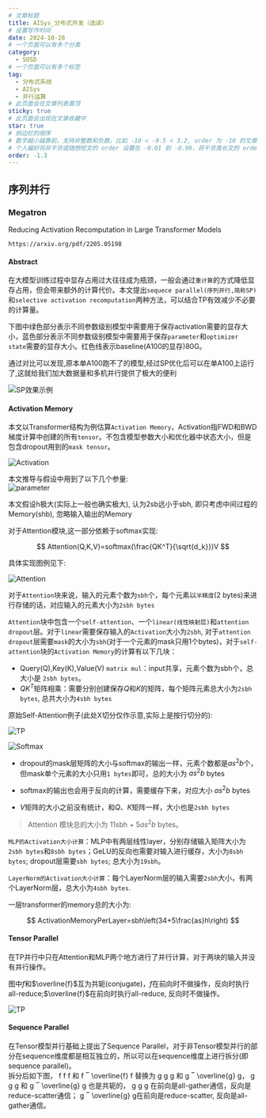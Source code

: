 ```yaml
---
# 文章标题
title: AISys_分布式开发（选读）
# 设置写作时间
date: 2024-10-28
# 一个页面可以有多个分类
category:
  - SOSD
# 一个页面可以有多个标签
tag:
  - 分布式系统
  - AISys
  - 并行运算
# 此页面会在文章列表置顶
sticky: true
# 此页面会出现在文章收藏中
star: true
# 侧边栏的顺序
# 数字越小越靠前，支持非整数和负数，比如 -10 < -9.5 < 3.2, order 为 -10 的文章会最靠上。
# 个人偏好将非干货或随想短文的 order 设置在 -0.01 到 -0.99，将干货类长文的 order 设置在 -1 到负无穷。每次新增文章都会在上一篇的基础上递减 order 值。
order: -1.3
---
```

## 序列并行

### Megatron

Reducing Activation Recomputation in Large Transformer Models

`https://arxiv.org/pdf/2205.05198`

#### Abstract

在大模型训练过程中显存占用过大往往成为瓶颈，一般会通过`重计算`的方式降低显存占用，但会带来额外的计算代价。本文提出`sequece parallel(序列并行,简称SP)`和`selective activation recomputation`两种方法，可以结合TP有效减少不必要的计算量。  

下图中绿色部分表示不同参数级别模型中需要用于保存activation需要的显存大小，蓝色部分表示不同参数级别模型中需要用于保存`parameter`和`optimizer state`需要的显存大小。红色线表示baseline(A100的显存)80G。  

通过对比可以发现,原本单A100跑不了的模型,经过SP优化后可以在单A100上运行了,这就给我们加大数据量和多机并行提供了极大的便利  

![SP效果示例](../.vuepress/public/img/SP1.png)  

#### Activation Memory

本文以Transformer结构为例估算`Activation Memory`，Activation指FWD和BWD梯度计算中创建的所有`tensor`。不包含模型参数大小和优化器中状态大小，但是包含dropout用到的`mask tensor`。  

![Activation](../.vuepress/public/img/SP2.png)  

本文推导与假设中用到了以下几个参量:  
![parameter](../.vuepress/public/img/SP3.png)  

本文假设h极大(实际上一般也确实极大), 认为2sb远小于sbh, 即只考虑中间过程的Memory(shb), 忽略输入输出的Memory  

对于Attention模块,这一部分依赖于softmax实现:  

$$ Attention(Q,K,V)=softmax(\frac{QK^T}{\sqrt{d_k}})V $$  

具体实现图例见下:  

![Attention](../.vuepress/public/img/SP4.png)  

对于`Attention`块来说，输入的元素个数为`sbh`个，每个元素以`半精度`(2 bytes)来进行存储的话，对应输入的元素大小为`2sbh bytes`  

`Attention`块中包含一个`self-attention`、一个`linear(线性映射层)`和`attention dropout`层。对于`linear`需要保存输入的`Activation`大小为`2sbh`, 对于`attention dropout`层需要`mask`的大小为`sbh`(对于一个元素的mask只用1个bytes)，对于`self-attention`块的`Activation Memory`的计算有以下几块：  

- Query(Q),Key(K),Value(V) `matrix mul`：input共享，元素个数为sbh个，总大小是 `2sbh bytes`。
- $QK^{T}$矩阵相乘：需要分别创建保存$Q$和$K$的矩阵，每个矩阵元素总大小为`2sbh bytes`, 总共大小为`4sbh bytes`

原始Self-Attention例子(此处X切分仅作示意,实际上是按行切分的):  

![TP](../.vuepress/public/img/SP5.png)  

![Softmax](../.vuepress/public/img/SP6.png)  

- dropout的mask层矩阵的大小与softmax的输出一样，元素个数都是$as^{2}b$个，但mask单个元素的大小只用`1 bytes`即可，总的大小为 $as^{2}b$ bytes

- softmax的输出也会用于反向的计算，需要缓存下来，对应大小 $as^{2}b$ bytes

- $V$矩阵的大小之前没有统计，和$Q$、$K$矩阵一样，大小也是`2sbh bytes`

> Attention 模块总的大小为 11sbh + 5$as^{2}b$ bytes。  

`MLP的Activation大小计算`：MLP中有两层线性layer，分别存储输入矩阵大小为`2sbh bytes`和`8sbh bytes`；GeLU的反向也需要对输入进行缓存，大小为`8sbh bytes`; dropout层需要`sbh bytes`; 总大小为`19sbh`。

`LayerNorm的Activation大小计算`：每个LayerNorm层的输入需要`2sbh`大小，有两个LayerNorm层，总大小为`4sbh bytes`.  

一层transformer的memory总的大小为:  

$$ ActivationMemoryPerLayer=sbh\left(34+5\frac{as}h\right) $$  

#### Tensor Parallel

在TP并行中只在Attention和MLP两个地方进行了并行计算，对于两块的输入并没有并行操作。    

图中$f$和$\overline{f}$互为共轭(conjugate)，$f$在前向时不做操作，反向时执行all-reduce;$\overline{f}$在前向时执行all-reduce, 反向时不做操作。

![TP](../.vuepress/public/img/SP7.png)  

#### Sequence Parallel

在Tensor模型并行基础上提出了Sequence Parallel，对于非Tensor模型并行的部分在sequence维度都是相互独立的，所以可以在sequence维度上进行拆分(即sequence parallel)。  
拆分后如下图， f f f 和 f ‾ \overline{f} f​ 替换为 g g g 和 g ‾ \overline{g} g​， g g g 和 g ‾ \overline{g} g​ 也是共轭的， g g g 在前向是all-gather通信，反向是reduce-scatter通信； g ‾ \overline{g} g​在前向是reduce-scatter, 反向是all-gather通信。
